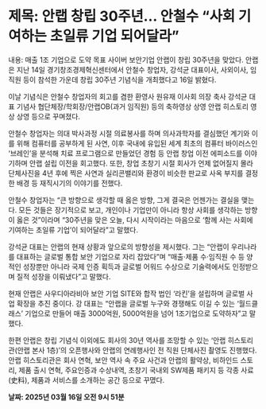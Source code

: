 # **제목: 안랩 창립 30주년… 안철수 “사회 기여하는 초일류 기업 되어달라”**

  내용: 매출 1조 기업으로 도약 목표 사이버 보안기업 안랩이 창립 30주년을 맞았다. 안랩은 지난 14일 경기창조경제혁신센터에서 안철수 창업자, 강석균 대표이사, 사외이사, 임직원 등이 참석한 가운데 창립 30주년 기념식을 개최했다고 16일 밝혔다.

이날 기념식은 안철수 창업자의 회고를 겸한 환영사 원유재 이사회 의장 축사 강석균 대표 기념사 협단체장/학회장/안랩OB(과거 임직원) 등의 축하영상 상영 안랩 히스토리 영상 상영 등으로 꾸며졌다.

안철수 창업자는 의대 박사과정 시절 의료봉사를 하며 의사과학자를 결심했던 계기와 이를 위해 컴퓨터를 공부하게 된 사연, 이후 국내에 유입된 세계 최초의 컴퓨터 바이러스인 ‘브레인’을 분석해 치료 프로그램으로 만들었던 경험 등 안랩 창업 이전 에피소드를 이야기하며 안랩 설립 이전을 회고했다. 또한, 창업 초창기 시절 회사가 언제 없어질지 몰라 단체사진을 4년 후에 찍은 사연과 실리콘밸리와 환경이 비슷한 판교로 사옥 부지를 결정한 배경 등 재직시기의 이야기를 전했다.

안철수 창업자는 “큰 방향으로 생각할 때 옳은 방향, 그게 결국은 언젠가는 결실을 맺는다. 모든 것들은 장기적으로 보고, 개인이나 기업만이 아니라 항상 사회를 생각하는 방향이 옳은 것”이라며 “30주년을 맞은 오늘, 다시 시작이라는 마음으로 ‘함께 사는 사회에 기여하는 초일류 기업’이 되어달라”고 말했다.

강석균 대표는 안랩의 현재 상황과 앞으로의 방향성을 제시했다. 그는 “안랩이 우리나라를 대표하는 글로벌 통합 보안 기업으로 자리 잡았다”며 “매출·제품 수·임직원 수 등 양적인 성장뿐만 아니라 국제 인증 획득과 글로벌 어워드 수상으로 기술력에서도 인정받으며 질적 성장을 이뤄냈다”고 말했다.

현재 안랩은 사우디아라비아 보안 기업 SITE와 합작 법인 ‘라킨’을 설립하며 글로벌 사업 확장을 추진 중이다. 강 대표는 “안랩을 글로벌 누구와 경쟁해도 이길 수 있는 ‘월드클래스’ 기업으로 만들어 매출 3000억원, 5000억원을 넘어 1조기업으로 도약하자”고 말했다.

한편 안랩은 창립 기념식 이외에도 회사의 30년 역사를 조망할 수 있는 ‘안랩 히스토리관(안랩 본사 1층)’의 오픈행사와 안랩의 연례행사인 전 직원 단체사진 촬영도 진행했다. 안랩 히스토리관은 회사 연혁, 보안 역사 속 주요 사건과 안랩의 활약상, 비하인드 스토리, 제품 출시 연혁, 주요인증과 수상내역, 초창기 국내외 SW제품 패키지 등 각종 사료(史料), 제품과 서비스를 소개하는 공간 등으로 꾸몄다.

  **날짜: 2025년 03월 16일 오전 9시 51분**